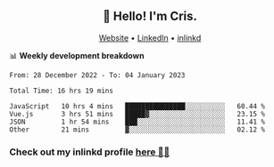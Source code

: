 
<h2 align="center">👋 Hello! I'm Cris.</h2>
<p align="center">
  <a href="https://www.criscunas.dev">Website</a> •
  <a href="https://www.linkedin.com/in/cristophercunas/">LinkedIn</a> •
  <a href="https://www.inlinkd.app">inlinkd</a>
  
</p>


📊 **Weekly development breakdown**
<!--START_SECTION:waka-->

```text
From: 28 December 2022 - To: 04 January 2023

Total Time: 16 hrs 19 mins

JavaScript   10 hrs 4 mins   ███████████████░░░░░░░░░░   60.44 %
Vue.js       3 hrs 51 mins   █████▓░░░░░░░░░░░░░░░░░░░   23.15 %
JSON         1 hr 54 mins    ███░░░░░░░░░░░░░░░░░░░░░░   11.41 %
Other        21 mins         ▓░░░░░░░░░░░░░░░░░░░░░░░░   02.12 %
```

<!--END_SECTION:waka-->

<div> 
  <h3>Check out my inlinkd profile
  <a href="https://www.inlinkd.app/link/cristophercunas">here 👨‍💻</a>
  </h3>
</div>
